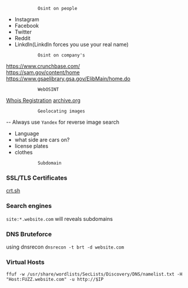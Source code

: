 				Osint on people
- Instagram
- Facebook
- Twitter
- Reddit
- LinkdIn(LinkdIn forces you use your real name)

<!-- -->

				Osint on company's

https://www.crunchbase.com/				
https://sam.gov/content/home
https://www.gsaelibrary.gsa.gov/ElibMain/home.do

				WebOSINT

[Whois Registration](https://www.whois.com)
[archive.org](https://archive.org/)

				Geolocating images
-- Always use `Yandex` for reverse image search

- Language
- what side are cars on?
- license plates
- clothes

<!-- -->

				Subdomain

### SSL/TLS Certificates
[crt.sh](https://crt.sh/)

### Search engines
`site:*.website.com` will reveals subdomains

### DNS Bruteforce
using dnsrecon `dnsrecon -t brt -d website.com`

### Virtual Hosts

```
ffuf -w /usr/share/wordlists/SecLists/Discovery/DNS/namelist.txt -H "Host:FUZZ.website.com" -u http://$IP
```